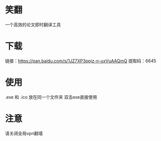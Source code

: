 # 笑翻
一个高效的论文即时翻译工具

# 下载
链接：https://pan.baidu.com/s/1JZ7XP3ppjz-n-uxVuAAQmQ 
提取码：6645

# 使用
.exe 和 .ico 放在同一个文件夹
双击exe直接使用

# 注意
请关闭全局vpn翻墙
